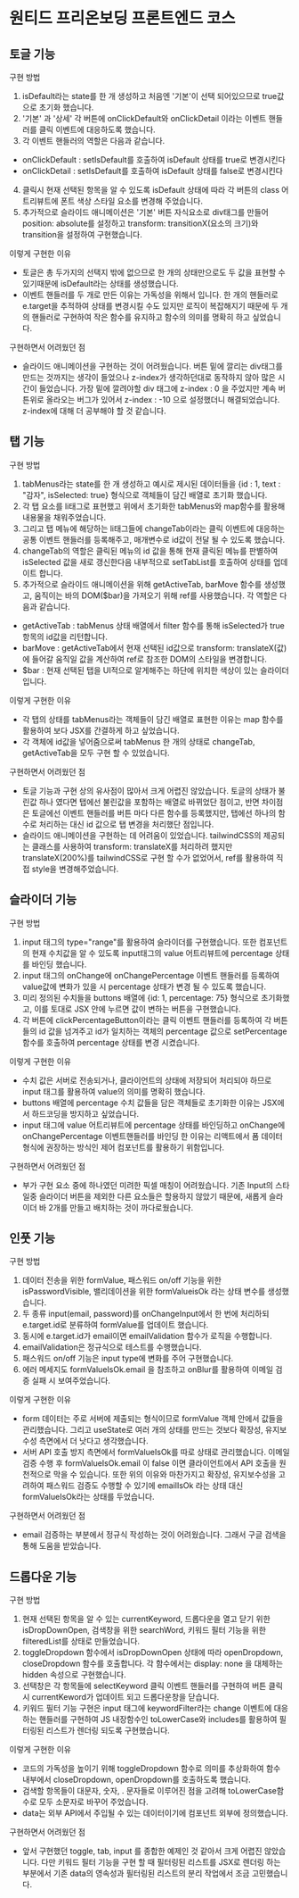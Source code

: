 # 원티드 프리온보딩 프론트엔드 코스

## 토글 기능

구현 방법

1. isDefault라는 state를 한 개 생성하고 처음엔 '기본'이 선택 되어있으므로 true값으로 초기화 했습니다.
2. '기본' 과 '상세' 각 버튼에 onClickDefault와 onClickDetail 이라는 이벤트 핸들러를 클릭 이벤트에 대응하도록 했습니다.
3. 각 이벤트 핸들러의 역할은 다음과 같습니다.

- onClickDefault : setIsDefault를 호출하여 isDefault 상태를 true로 변경시킨다
- onClickDetail : setIsDefault를 호출하여 isDefault 상태를 false로 변경시킨다

4. 클릭시 현재 선택된 항목을 알 수 있도록 isDefault 상태에 따라 각 버튼의 class 어트리뷰트에 폰트 색상 스타일 요소를 변경해 주었습니다.
5. 추가적으로 슬라이드 애니메이션은 '기본' 버튼 자식요소로 div태그를 만들어 position: absolute를 설정하고 transform: transitionX(요소의 크기)와 transition을 설정하여 구현했습니다.

이렇게 구현한 이유

- 토글은 총 두가지의 선택지 밖에 없으므로 한 개의 상태만으로도 두 값을 표현할 수 있기때문에 isDefault라는 상태를 생성했습니다.
- 이벤트 핸들러를 두 개로 만든 이유는 가독성을 위해서 입니다. 한 개의 핸들러로 e.target을 추적하여 상태를 변경시킬 수도 있지만 로직이 복잡해지기 때문에 두 개의 핸들러로 구현하여 작은 함수를 유지하고 함수의 의미를 명확히 하고 싶었습니다.

구현하면서 어려웠던 점

- 슬라이드 애니메이션을 구현하는 것이 어려웠습니다. 버튼 밑에 깔리는 div태그를 만드는 것까지는 생각이 들었으나 z-index가 생각하던대로 동작하지 않아 많은 시간이 들었습니다. 가장 밑에 깔려야할 div 태그에 z-index : 0 을 주었지만 계속 버튼위로 올라오는 버그가 있어서 z-index : -10 으로 설정했더니 해결되었습니다. z-index에 대해 더 공부해야 할 것 같습니다.

## 탭 기능

구현 방법

1. tabMenus라는 state를 한 개 생성하고 예시로 제시된 데이터들을 {id : 1, text : "감자", isSelected: true} 형식으로 객체들이 담긴 배열로 초기화 했습니다.
2. 각 탭 요소를 li태그로 표현했고 위에서 초기화한 tabMenus와 map함수를 활용해 내용물을 채워주었습니다.
3. 그리고 탭 메뉴에 해당하는 li태그들에 changeTab이라는 클릭 이벤트에 대응하는 공통 이벤트 핸들러를 등록해주고, 매개변수로 id값이 전달 될 수 있도록 했습니다.
4. changeTab의 역할은 클릭된 메뉴의 id 값을 통해 현재 클릭된 메뉴를 판별하여 isSelected 값을 새로 갱신한다음 내부적으로 setTabList를 호출하여 상태를 업데이트 합니다.
5. 추가적으로 슬라이드 애니메이션을 위해 getActiveTab, barMove 함수를 생성했고, 움직이는 바의 DOM($bar)을 가져오기 위해 ref를 사용했습니다. 각 역할은 다음과 같습니다.

- getActiveTab : tabMenus 상태 배열에서 filter 함수를 통해 isSelected가 true 항목의 id값을 리턴합니다.
- barMove : getActiveTab에서 현재 선택된 id값으로 transform: translateX(값)에 들어갈 움직일 값을 계산하여 ref로 참조한 DOM의 스타일을 변경합니다.
- $bar : 현재 선택된 탭을 UI적으로 알게해주는 하단에 위치한 색상이 있는 슬라이더 입니다.

이렇게 구현한 이유

- 각 탭의 상태를 tabMenus라는 객체들이 담긴 배열로 표현한 이유는 map 함수를 활용하여 보다 JSX를 간결하게 하고 싶었습니다.
- 각 객체에 id값을 넣어줌으로써 tabMenus 한 개의 상태로 changeTab, getActiveTab을 모두 구현 할 수 있었습니다.

구현하면서 어려웠던 점

- 토글 기능과 구현 상의 유사점이 많아서 크게 어렵진 않았습니다. 토글의 상태가 불린값 하나 였다면 탭에선 불린값을 포함하는 배열로 바뀌었단 점이고, 반면 차이점은 토글에선 이벤트 핸들러를 버튼 마다 다른 함수를 등록했지만, 탭에선 하나의 함수로 처리하는 대신 id 값으로 탭 변경을 처리했단 점입니다.
- 슬라이드 애니메이션을 구현하는 데 어려움이 있었습니다. tailwindCSS의 제공되는 클래스를 사용하여 transform: translateX를 처리하려 했지만 translateX(200%)를 tailwindCSS로 구현 할 수가 없었어서, ref를 활용하여 직접 style을 변경해주었습니다.

## 슬라이더 기능

구현 방법

1. input 태그의 type="range"를 활용하여 슬라이더를 구현했습니다. 또한 컴포넌트의 현재 수치값을 알 수 있도록 input태그의 value 어트리뷰트에 percentage 상태를 바인딩 했습니다.
2. input 태그의 onChange에 onChangePercentage 이벤트 핸들러를 등록하여 value값에 변화가 있을 시 percentage 상태가 변경 될 수 있도록 했습니다.
3. 미리 정의된 수치들을 buttons 배열에 {id: 1, percentage: 75} 형식으로 초기화했고, 이를 토대로 JSX 안에 누르면 값이 변하는 버튼을 구현했습니다.
4. 각 버튼에 clickPercentageButton이라는 클릭 이벤트 핸들러를 등록하여 각 버튼들의 id 값을 넘겨주고 id가 일치하는 객체의 percentage 값으로 setPercentage 함수를 호출하여 percentage 상태를 변경 시켰습니다.

이렇게 구현한 이유

- 수치 값은 서버로 전송되거나, 클라이언트의 상태에 저장되어 처리되야 하므로 input 태그를 활용하여 value의 의미를 명확히 했습니다.
- buttons 배열에 percentage 수치 값들을 담은 객체들로 초기화한 이유는 JSX에서 하드코딩을 방지하고 싶었습니다.
- input 태그에 value 어트리뷰트에 percentage 상태를 바인딩하고 onChange에 onChangePercentage 이벤트핸들러를 바인딩 한 이유는 리액트에서 폼 데이터 형식에 권장하는 방식인 제어 컴포넌트를 활용하기 위함입니다.

구현하면서 어려웠던 점

- 부가 구현 요소 중에 하나였던 미려한 픽셀 매칭이 어려웠습니다. 기존 Input의 스타일중 슬라이더 버튼을 제외한 다른 요소들은 할용하지 않았기 때문에, 새롭게 슬라이더 바 2개를 만들고 배치하는 것이 까다로웠습니다.

## 인풋 기능

구현 방법

1. 데이터 전송을 위한 formValue, 패스워드 on/off 기능을 위한 isPasswordVisible, 밸리데이션을 위한 formValueisOk 라는 상태 변수를 생성했습니다.
2. 두 종류 input(email, password)를 onChangeInput에서 한 번에 처리하되 e.target.id로 분류하여 formValue를 업데이트 했습니다.
3. 동시에 e.target.id가 email이면 emailValidation 함수가 로직을 수행합니다.
4. emailValidation은 정규식으로 테스트를 수행했습니다.
5. 패스워드 on/off 기능은 input type에 변화를 주어 구현했습니다.
6. 에러 메세지도 formValueIsOk.email 을 참조하고 onBlur를 활용하여 이메일 검증 실패 시 보여주었습니다.

이렇게 구현한 이유

- form 데이터는 주로 서버에 제출되는 형식이므로 formValue 객체 안에서 값들을 관리했습니다. 그리고 useState로 여러 개의 상태를 만드는 것보다 확장성, 유지보수성 측면에서 더 낫다고 생각했습니다.
- 서버 API 호출 방지 측면에서 formValueIsOk를 따로 상태로 관리했습니다. 이메일 검증 수행 후 formValueIsOk.email 이 false 이면 클라이언트에서 API 호출을 원천적으로 막을 수 있습니다. 또한 위의 이유와 마찬가지고 확장성, 유지보수성을 고려하여 패스워드 검증도 수행할 수 있기에 emailIsOk 라는 상태 대신 formValueIsOk라는 상태를 두었습니다.

구현하면서 어려웠던 점

- email 검증하는 부분에서 정규식 작성하는 것이 어려웠습니다. 그래서 구글 검색을 통해 도움을 받았습니다.

## 드롭다운 기능

구현 방법

1. 현재 선택된 항목을 알 수 있는 currentKeyword, 드롭다운을 열고 닫기 위한 isDropDownOpen, 검색창을 위한 searchWord, 키워드 필터 기능을 위한 filteredList를 상태로 만들었습니다.
2. toggleDropdown 함수에서 isDropDownOpen 상태에 따라 openDropdown, closeDropdown 함수를 호출합니다. 각 함수에서는 display: none 을 대체하는 hidden 속성으로 구현했습니다.
3. 선택창은 각 항목들에 selectKeyword 클릭 이벤트 핸들러를 구현하여 버튼 클릭시 currentKeword가 업데이트 되고 드롭다운창을 닫습니다.
4. 키워드 필터 기능 구현은 input 태그에 keywordFilter라는 change 이벤트에 대응하는 핸들러를 구현하여 JS 내장함수인 toLowerCase와 includes를 활용하여 필터링된 리스트가 렌더링 되도록 구현했습니다.

이렇게 구현한 이유

- 코드의 가독성을 높이기 위해 toggleDropdown 함수로 의미를 추상화하여 함수 내부에서 closeDropdown, openDropdown를 호출하도록 했습니다.
- 검색할 항목들이 대문자, 숫자, . 문자들로 이루어진 점을 고려해 toLowerCase함수로 모두 소문자로 바꾸어 주었습니다.
- data는 외부 API에서 주입될 수 있는 데이터이기에 컴포넌트 외부에 정의했습니다.

구현하면서 어려웠던 점

- 앞서 구현했던 toggle, tab, input 를 종합한 예제인 것 같아서 크게 어렵진 않았습니다. 다만 키워드 필터 기능을 구현 할 때 필터링된 리스트를 JSX로 렌더링 하는 부분에서 기존 data의 영속성과 필터링된 리스트의 분리 작업에서 조금 고민했습니다.
